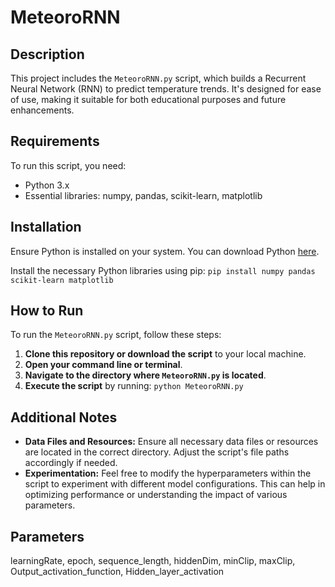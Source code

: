 # MeteoroRNN

## Description
This project includes the `MeteoroRNN.py` script, which builds a Recurrent Neural Network (RNN) to predict temperature trends. It's designed for ease of use, making it suitable for both educational purposes and future enhancements.

## Requirements
To run this script, you need:
- Python 3.x
- Essential libraries: numpy, pandas, scikit-learn, matplotlib

## Installation
Ensure Python is installed on your system. You can download Python [here](https://www.python.org/downloads/).

Install the necessary Python libraries using pip: `pip install numpy pandas scikit-learn matplotlib`

## How to Run

To run the `MeteoroRNN.py` script, follow these steps:

1. **Clone this repository or download the script** to your local machine.
2. **Open your command line or terminal**.
3. **Navigate to the directory where `MeteoroRNN.py` is located**.
4. **Execute the script** by running: `python MeteoroRNN.py`

## Additional Notes

- **Data Files and Resources:** Ensure all necessary data files or resources are located in the correct directory. Adjust the script's file paths accordingly if needed.
- **Experimentation:** Feel free to modify the hyperparameters within the script to experiment with different model configurations. This can help in optimizing performance or understanding the impact of various parameters.

## Parameters
learningRate, epoch, sequence_length, hiddenDim, minClip, maxClip, Output_activation_function, Hidden_layer_activation
